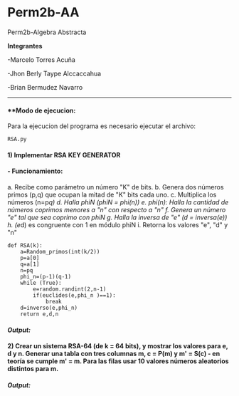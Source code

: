 # Perm2b-AA
Perm2b-Algebra Abstracta

**Integrantes**

-Marcelo Torres Acuña

-Jhon Berly Taype Alccaccahua 

-Brian Bermudez Navarro

------------

#### **Modo de ejecucion:

Para la ejecucion del programa es necesario ejecutar el archivo:

```
RSA.py
```

#### **1) Implementar RSA KEY GENERATOR**

#### - Funcionamiento:
a. Recibe como parámetro un número "K" de bits.
b. Genera dos números primos (p,q) que ocupan la mitad de "K" bits cada uno.
c. Multiplica los números (n=p*q)
d. Halla phiN (phiN = phi(n))
e. phi(n): Halla la cantidad de números coprimos menores a "n" con respecto a "n"
f. Genera un número "e" tal que sea coprimo con phiN
g. Halla la inversa de "e" (d = inversa(e))
h. (e*d) es congruente con 1 en módulo phiN
i. Retorna los valores "e", "d" y "n"

```
def RSA(k):
    a=Random_primos(int(k/2))
    p=a[0]
    q=a[1]
    n=pq
    phi_n=(p-1)(q-1)
    while (True):
        e=random.randint(2,n-1)
        if(euclides(e,phi_n )==1):
            break
    d=inverso(e,phi_n)
    return e,d,n
```

#### *Output:*

#### **2) Crear un sistema RSA-64 (de k = 64 bits), y mostrar los valores para e, d y n. Generar una tabla con tres columnas m, c = P(m) y m' = S(c) - en teoría se cumple m' = m. Para las filas usar 10 valores números aleatorios distintos para m.**

#### *Output:*
